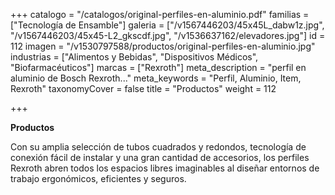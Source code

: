 +++
catalogo = "/catalogos/original-perfiles-en-aluminio.pdf"
familias = ["Tecnología de Ensamble"]
galeria = ["/v1567446203/45x45L_dabw1z.jpg", "/v1567446203/45x45-L2_gkscdf.jpg", "/v1536637162/elevadores.jpg"]
id = 112
imagen = "/v1530797588/productos/original-perfiles-en-aluminio.jpg"
industrias = ["Alimentos y Bebidas", "Dispositivos Médicos", "Biofarmacéuticos"]
marcas = ["Rexroth"]
meta_description = "perfil en aluminio de Bosch Rexroth..."
meta_keywords = "Perfil, Aluminio, Item, Rexroth"
taxonomyCover = false
title = "Productos"
weight = 112

+++
  
**Productos**

Con su amplia selección de tubos cuadrados y redondos, tecnología de conexión fácil de instalar y una gran cantidad de accesorios, los perfiles Rexroth abren todos los espacios libres imaginables al diseñar entornos de trabajo ergonómicos, eficientes y seguros.